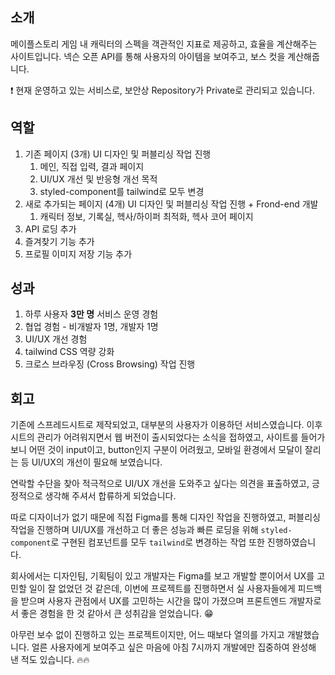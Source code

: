 ## 소개

메이플스토리 게임 내 캐릭터의 스펙을 객관적인 지표로 제공하고, 효율을 계산해주는 사이트입니다.
넥슨 오픈 API를 통해 사용자의 아이템을 보여주고, 보스 컷을 계산해줍니다.

❗️ 현재 운영하고 있는 서비스로, 보안상 Repository가 Private로 관리되고 있습니다.

## 역할

1. 기존 페이지 (3개) UI 디자인 및 퍼블리싱 작업 진행
   1. 메인, 직접 입력, 결과 페이지
   2. UI/UX 개선 및 반응형 개선 목적
   3. styled-component를 tailwind로 모두 변경
2. 새로 추가되는 페이지 (4개) UI 디자인 및 퍼블리싱 작업 진행 + Frond-end 개발
   1. 캐릭터 정보, 기록실, 헥사/하이퍼 최적화, 헥사 코어 페이지
3. API 로딩 추가
4. 즐겨찾기 기능 추가
5. 프로필 이미지 저장 기능 추가

## 성과

1. 하루 사용자 **3만 명** 서비스 운영 경험
2. 협업 경험 - 비개발자 1명, 개발자 1명
3. UI/UX 개선 경험
4. tailwind CSS 역량 강화
5. 크로스 브라우징 (Cross Browsing) 작업 진행

## 회고

기존에 스프레드시트로 제작되었고, 대부분의 사용자가 이용하던 서비스였습니다. 이후 시트의 관리가 어려워지면서 웹 버전이 출시되었다는 소식을 접하였고, 사이트를 들어가 보니 어떤 것이 input이고, button인지 구분이 어려웠고, 모바일 환경에서 모달이 잘리는 등 UI/UX의 개선이 필요해 보였습니다.

연락할 수단을 찾아 적극적으로 UI/UX 개선을 도와주고 싶다는 의견을 표출하였고, 긍정적으로 생각해 주셔서 합류하게 되었습니다.

따로 디자이너가 없기 때문에 직접 Figma를 통해 디자인 작업을 진행하였고, 퍼블리싱 작업을 진행하며 UI/UX를 개선하고 더 좋은 성능과 빠른 로딩을 위해 `styled-component`로 구현된 컴포넌트를 모두 `tailwind`로 변경하는 작업 또한 진행하였습니다.

회사에서는 디자인팀, 기획팀이 있고 개발자는 Figma를 보고 개발할 뿐이어서 UX를 고민할 일이 잘 없었던 것 같은데, 이번에 프로젝트를 진행하면서 실 사용자들에게 피드백을 받으며 사용자 관점에서 UX를 고민하는 시간을 많이 가졌으며 프론트엔드 개발자로서 좋은 경험을 한 것 같아서 큰 성취감을 얻었습니다. 😁

아무런 보수 없이 진행하고 있는 프로젝트이지만, 어느 때보다 열의를 가지고 개발했습니다. 얼른 사용자에게 보여주고 싶은 마음에 아침 7시까지 개발에만 집중하여 완성해 낸 적도 있습니다. 🔥🔥
